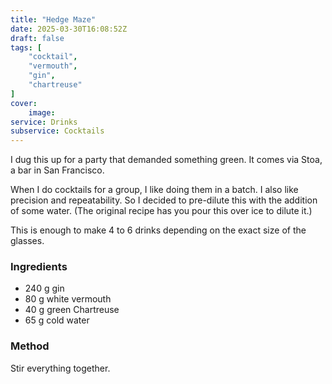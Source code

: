 ```yaml
---
title: "Hedge Maze"
date: 2025-03-30T16:08:52Z
draft: false
tags: [
    "cocktail",
    "vermouth",
    "gin",
    "chartreuse"
]
cover:
    image: 
service: Drinks
subservice: Cocktails
---
```


I dug this up for a party that demanded something green. It comes via Stoa, a bar in San Francisco.

When I do cocktails for a group, I like doing them in a batch. I also like precision and repeatability. So I decided to pre-dilute this with the addition of some water. (The original recipe has you pour this over ice to dilute it.)

This is enough to make 4 to 6 drinks depending on the exact size of the glasses.

### Ingredients

* 240 g gin
* 80 g white vermouth
* 40 g green Chartreuse
* 65 g cold water

### Method

Stir everything together.
